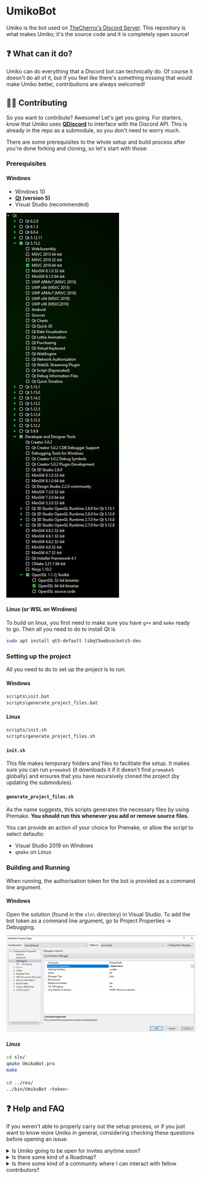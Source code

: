 # UmikoBot

Umiko is the bot used on [TheCherno's Discord Server](https://discord.gg/K9rMPsu9pQ). This repository is what makes Umiko; it's the source code and it is completely open source!

## ❓ What can it do?

Umiko can do everything that a Discord bot can technically do. Of course it doesn't do all of it, but if you feel like there's something missing that would make Umiko better, contributions are always welcomed!

## 🙋‍♂️ Contributing

So you want to contribute? Awesome! Let's get you going. For starters, know that Umiko uses **[QDiscord](https://github.com/Gaztin/QDiscord)** to interface with the Discord API. This is already in the repo as a submodule, so you don't need to worry much.

There are some prerequisites to the whole setup and build process after you're done forking and cloning, so let's start with those:

### Prerequisites

#### Windows

- Windows 10
- **[Qt](https://www.qt.io/) (version 5)**
- Visual Studio (recommended)

![Qt Required Components](images/Qt-Required-Components.png)

#### Linux (or WSL on Windows)

To build on linux, you first need to make sure you have `g++` and `make` ready to go. Then all you need to do to install Qt is

```bash
sudo apt install qt5-default libqt5websockets5-dev
```

### Setting up the project

All you need to do to set up the project is to run:

#### Windows

```bat
scripts\init.bat
scripts\generate_project_files.bat
```

#### Linux

```bash
scripts/init.sh
scripts/generate_project_files.sh
```

#### `init.sh`

This file makes temporary folders and files to facilitate the setup. It makes sure you can run `premake5` (it downloads it if it doesn't find `premake5` globally) and ensures that you have recursively cloned the project (by updating the submodules).

#### `generate_project_files.sh`

As the name suggests, this scripts generates the necessary files by using Premake. **You should run this whenever you add or remove source files.**

You can provide an action of your choice for Premake, or allow the script to select defaults:

- Visual Studio 2019 on Windows
- `qmake` on Linux

### Building and Running

When running, the authorisation token for the bot is provided as a command line argument.

#### Windows

Open the solution (found in the `sln\` directory) in Visual Studio. To add the bot token as a command line argument, go to Project Properties -> Debugging.

![Visual Studio Command Args](images/Bot-Token-VS.png)

#### Linux

```bash
cd sln/
qmake UmikoBot.pro
make

cd ../res/
../bin/UmikoBot <token>
```

## ❓ Help and FAQ

If you weren't able to properly carry out the setup process, or if you just want to know more Umiko in general, considering checking these questions before opening an issue:

<details>
<summary>Is Umiko going to be open for invites anytime soon?</summary>
This hasn't been thought about much, but all of Umiko is developed keeping multiple servers in mind, so we're ready for that already!
</details>

<details>
<summary>Is there some kind of a Roadmap?
</summary>

The closest thing to that we currently have is [this](https://github.com/TheChernoCommunity/UmikoBot/projects/1).
</details>

<details>
<summary>Is there some kind of a community where I can interact with fellow contributors?
</summary>

Glad you asked! We'll be happy to see you on our [Discord Server!](https://discord.gg/zrUpn7RG5k)
</details>
